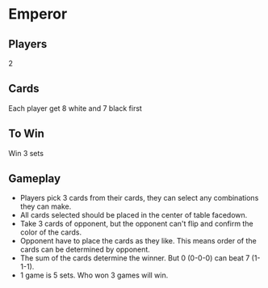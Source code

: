 # Emperor

## Players

2

## Cards

Each player get 8 white and 7 black first

## To Win

Win 3 sets

## Gameplay

* Players pick 3 cards from their cards, they can select any combinations they can make.
* All cards selected should be placed in the center of table facedown.
* Take 3 cards of opponent, but the opponent can't flip and confirm the color of the cards.
* Opponent have to place the cards as they like. This means order of the cards can be determined by opponent.
* The sum of the cards determine the winner. But 0 (0-0-0) can beat 7 (1-1-1).
* 1 game is 5 sets. Who won 3 games will win.